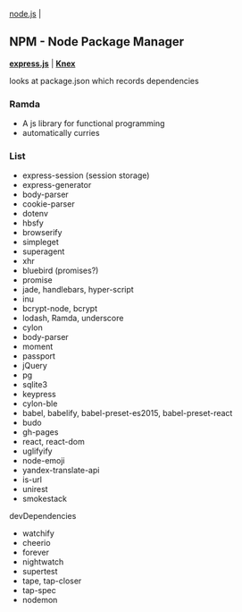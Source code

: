 [node.js](node.md) |

## NPM - Node Package Manager

**[express.js](express.md)** | **[Knex](knex.md)**

looks at package.json which records dependencies

### Ramda
- A js library for functional programming
- automatically curries

### List
- express-session (session storage)
- express-generator
- body-parser
- cookie-parser
- dotenv
- hbsfy
- browserify
- simpleget
- superagent
- xhr
- bluebird (promises?)
- promise
- jade, handlebars, hyper-script
- inu
- bcrypt-node, bcrypt
- lodash, Ramda, underscore
- cylon
- body-parser
- moment
- passport
- jQuery
- pg
- sqlite3
- keypress
- cylon-ble
- babel, babelify, babel-preset-es2015, babel-preset-react
- budo
- gh-pages
- react, react-dom
- uglifyify
- node-emoji
- yandex-translate-api
- is-url
- unirest
- smokestack


devDependencies
- watchify
- cheerio
- forever
- nightwatch
- supertest
- tape, tap-closer
- tap-spec
- nodemon

